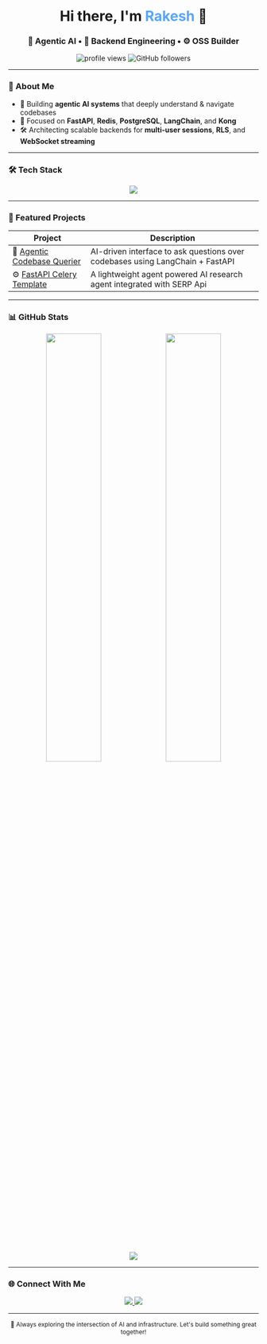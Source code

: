 <!-- Title Section -->
<h1 align="center">
  Hi there, I'm <span style="color:#58a6ff;">Rakesh</span> 👋
</h1>

<h3 align="center">
  🧠 Agentic AI • 🔐 Backend Engineering • ⚙️ OSS Builder
</h3>

<p align="center">
  <img src="https://komarev.com/ghpvc/?username=Rakesh-46-VR&label=Profile%20views&color=0e75b6&style=flat" alt="profile views" />
  <img src="https://img.shields.io/github/followers/Rakesh-46-VR?label=Follow&style=social" alt="GitHub followers" />
</p>

---

### 🧩 About Me

- 🌟 Building **agentic AI systems** that deeply understand & navigate codebases
- 🔐 Focused on **FastAPI**, **Redis**, **PostgreSQL**, **LangChain**, and **Kong**
- 🛠️ Architecting scalable backends for **multi-user sessions**, **RLS**, and **WebSocket streaming**

---

### 🛠️ Tech Stack

<p align="center">
  <img src="https://skillicons.dev/icons?i=py,ts,fastapi,react,redis,postgres,docker,nginx,linux,bash,git,vscode" />
</p>

---

### 🚀 Featured Projects

| Project | Description |
|--------|-------------|
| 🧠 [Agentic Codebase Querier](https://github.com/Rakesh-46-VR/codevec) | AI-driven interface to ask questions over codebases using LangChain + FastAPI |
| ⚙️ [FastAPI Celery Template](https://github.com/Rakesh-46-VR/AutoResearchAgent) | A lightweight agent powered AI research agent integrated with SERP Api |

---

### 📊 GitHub Stats

<p align="center">
  <img src="https://github-readme-stats.vercel.app/api?username=Rakesh-46-VR&show_icons=true&theme=radical&rank_icon=github&hide_border=true" width="47%" />
  <img src="https://streak-stats.demolab.com/?user=Rakesh-46-VR&theme=radical&hide_border=true" width="47%" />
</p>

<p align="center">
  <img src="https://github-readme-activity-graph.vercel.app/graph?username=Rakesh-46-VR&theme=react-dark&area=true&hide_border=true" />
</p>

---

### 🌐 Connect With Me

<p align="center">
  <a href="https://linkedin.com/in/rakeshb" target="_blank">
    <img src="https://img.shields.io/badge/LinkedIn-blue?logo=linkedin&logoColor=white" />
  </a>
  <a href="https://twitter.com/rakeshb" target="_blank">
    <img src="https://img.shields.io/badge/Twitter-1DA1F2?logo=twitter&logoColor=white" />
  </a>
</p>

---

<p align="center" style="font-size: 12px;">
  🔁 Always exploring the intersection of AI and infrastructure. Let's build something great together!
</p>
